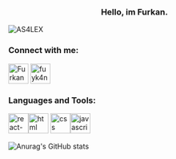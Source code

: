 <h3 align="center">Hello, im Furkan. </h3>
<p align="left"> <img src="https://komarev.com/ghpvc/?username=furkanyilmazz&label=Profile%20views&color=0e75b6&style=flat" alt="AS4LEX" /> </p>

<h3 align="left">Connect with me:</h3>
<p align="left">
<a href="https://www.linkedin.com/in/furkan-yılmaz-84734b17b" target="blank"><img align="center" src="https://sadullahkisacik.com/wp-content/uploads/2019/12/linkedin.png" alt="Furkan YILMAZ" height="40" width="40" /></a>
<a href="https://www.instagram.com/fuyk4n/" target="blank"><img align="center" src="https://upload.wikimedia.org/wikipedia/commons/e/e7/Instagram_logo_2016.svg" alt="fuyk4n" height="40" width="40" /></a>
</p>
<h3 align="left">Languages and Tools:</h3>

 <img src="https://reactnative.dev/img/tiny_logo.png" alt="react-native" width="40" height="40"/><img src="https://upload.wikimedia.org/wikipedia/commons/6/61/HTML5_logo_and_wordmark.svg" alt="html" width="40" height="40"/> <img src="https://upload.wikimedia.org/wikipedia/commons/d/d5/CSS3_logo_and_wordmark.svg" alt="css" width="40" height="40"/><img src="https://upload.wikimedia.org/wikipedia/commons/6/6a/JavaScript-logo.png" alt="javascript" width="40" height="40"/>


![Anurag's GitHub stats](https://github-readme-stats.vercel.app/api?username=furkanyilmazz&theme=radical&show_icons=true)
